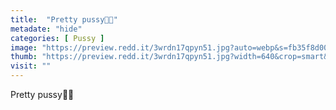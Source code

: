 ```yaml
---
title:  "Pretty pussy🥺💞"
metadate: "hide"
categories: [ Pussy ]
image: "https://preview.redd.it/3wrdn17qpyn51.jpg?auto=webp&s=fb35f8d002a0f6ac6e57d5ad830f30c3a15a04b5"
thumb: "https://preview.redd.it/3wrdn17qpyn51.jpg?width=640&crop=smart&auto=webp&s=836c221fd405b1197f3fb9f8f6c57990a602a644"
visit: ""
---
```

Pretty pussy🥺💞
